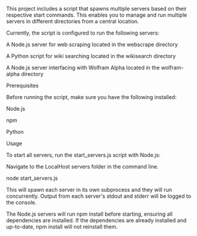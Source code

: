 This project includes a script that spawns multiple servers based on their respective start commands. This enables you to manage and run multiple servers in different directories from a central location.


Currently, the script is configured to run the following servers:

A Node.js server for web scraping located in the webscrape directory

A Python script for wiki searching located in the wikisearch directory

A Node.js server interfacing with Wolfram Alpha located in the wolfram-alpha directory

Prerequisites

Before running the script, make sure you have the following installed:

Node.js

npm

Python


Usage

To start all servers, run the start_servers.js script with Node.js:

Navigate to the LocalHost servers folder in the command line.

node start_servers.js

This will spawn each server in its own subprocess and they will run concurrently. Output from each server's stdout and stderr will be logged to the console.


The Node.js servers will run npm install before starting, ensuring all dependencies are installed. If the dependencies are already installed and up-to-date, npm install will not reinstall them.
